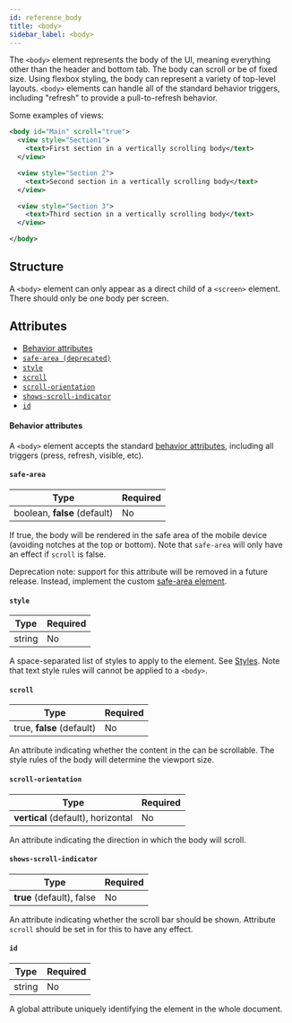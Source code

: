```yaml
---
id: reference_body
title: <body>
sidebar_label: <body>
---
```


The `<body>` element represents the body of the UI, meaning everything other than the header and bottom tab. The body can scroll or be of fixed size. Using flexbox styling, the body can represent a variety of top-level layouts. `<body>` elements can handle all of the standard behavior triggers, including "refresh" to provide a pull-to-refresh behavior.

Some examples of views:

```xml
<body id="Main" scroll="true">
  <view style="Section1">
    <text>First section in a vertically scrolling body</text>
  </view>

  <view style="Section 2">
    <text>Second section in a vertically scrolling body</text>
  </view>

  <view style="Section 3">
    <text>Third section in a vertically scrolling body</text>
  </view>

</body>
```

## Structure

A `<body>` element can only appear as a direct child of a `<screen>` element. There should only be one body per screen.

## Attributes

- [Behavior attributes](#behavior-attributes)
- [`safe-area (deprecated)`](#safe-area)
- [`style`](#style)
- [`scroll`](#scroll)
- [`scroll-orientation`](#scroll-orientation)
- [`shows-scroll-indicator`](#shows-scroll-indicator)
- [`id`](#id)

#### Behavior attributes

A `<body>` element accepts the standard [behavior attributes](/docs/reference_behavior_attributes), including all triggers (press, refresh, visible, etc).

#### `safe-area`

| Type                         | Required |
| ---------------------------- | -------- |
| boolean, **false** (default) | No       |

If true, the body will be rendered in the safe area of the mobile device (avoiding notches at the top or bottom). Note that `safe-area` will only have an effect if `scroll` is false.

Deprecation note: support for this attribute will be removed in a future release. Instead, implement the custom [safe-area element](https://github.com/Instawork/hyperview/blob/master/demo/src/Components/SafeAreaView/SafeAreaView.tsx).

#### `style`

| Type   | Required |
| ------ | -------- |
| string | No       |

A space-separated list of styles to apply to the element. See [Styles](/docs/reference_style). Note that text style rules will cannot be applied to a `<body>`.

#### `scroll`

| Type                      | Required |
| ------------------------- | -------- |
| true, **false** (default) | No       |

An attribute indicating whether the content in the can be scrollable. The style rules of the body will determine the viewport size.

#### `scroll-orientation`

| Type                               | Required |
| ---------------------------------- | -------- |
| **vertical** (default), horizontal | No       |

An attribute indicating the direction in which the body will scroll.

#### `shows-scroll-indicator`

| Type                      | Required |
| ------------------------- | -------- |
| **true** (default), false | No       |

An attribute indicating whether the scroll bar should be shown. Attribute `scroll` should be set in for this to have any effect.

#### `id`

| Type   | Required |
| ------ | -------- |
| string | No       |

A global attribute uniquely identifying the element in the whole document.
